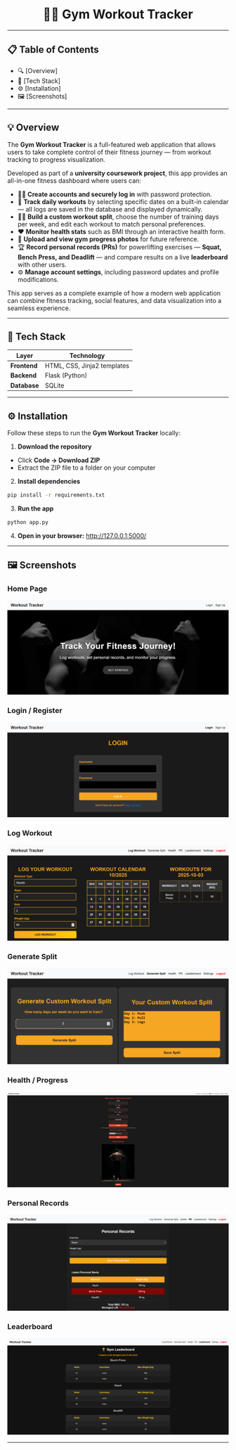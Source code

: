 <h1 align="center">🏋️‍♂️ Gym Workout Tracker</h1>

---

## 📋 Table of Contents

- 🔍 [Overview]
- 🧰 [Tech Stack]
- ⚙️ [Installation]
- 🖼️ [Screenshots]

---

## 💡 Overview

The **Gym Workout Tracker** is a full-featured web application that allows users to take complete control of their fitness journey — from workout tracking to progress visualization.

Developed as part of a **university coursework project**, this app provides an all-in-one fitness dashboard where users can:

- 🧍‍♂️ **Create accounts and securely log in** with password protection.
- 📅 **Track daily workouts** by selecting specific dates on a built-in calendar — all logs are saved in the database and displayed dynamically.
- 🏋️‍♀️ **Build a custom workout split**, choose the number of training days per week, and edit each workout to match personal preferences.
- ❤️ **Monitor health stats** such as BMI through an interactive health form.
- 📸 **Upload and view gym progress photos** for future reference.
- 🏆 **Record personal records (PRs)** for powerlifting exercises — **Squat, Bench Press, and Deadlift** — and compare results on a live **leaderboard** with other users.
- ⚙️ **Manage account settings**, including password updates and profile modifications.

This app serves as a complete example of how a modern web application can combine fitness tracking, social features, and data visualization into a seamless experience.

---

## 🧰 Tech Stack

<div align="center">

| Layer | Technology |
|-------|-------------|
| **Frontend** | HTML, CSS, Jinja2 templates |
| **Backend** | Flask (Python) |
| **Database** | SQLite |

</div>

---

## ⚙️ Installation

Follow these steps to run the **Gym Workout Tracker** locally:

1. **Download the repository**
- Click **Code → Download ZIP**
- Extract the ZIP file to a folder on your computer

2. **Install dependencies**
```bash
pip install -r requirements.txt
```

3. **Run the app**
```bash
python app.py
```

4. **Open in your browser:**
<a href="http://127.0.0.1:5000/"> http://127.0.0.1:5000/ </a>

---

## 🖼️ Screenshots

### Home Page
![Home Page](Workout-tracker-Preview/Home-Page.png)

### Login / Register
![Login Page](Workout-tracker-Preview/Login-Page.png)

### Log Workout
![Workout Dashboard](Workout-tracker-Preview/Log-Workout.png)

### Generate Split
![Generate Split](Workout-tracker-Preview/Generate-Split.png)

### Health / Progress
![Health / Progress](Workout-tracker-Preview/Health-Progress-Pictures.png)

### Personal Records
![Personal Records](Workout-tracker-Preview/Personal-Records.png)

### Leaderboard
![Leaderboard](Workout-tracker-Preview/Leaderboard.png)

---



